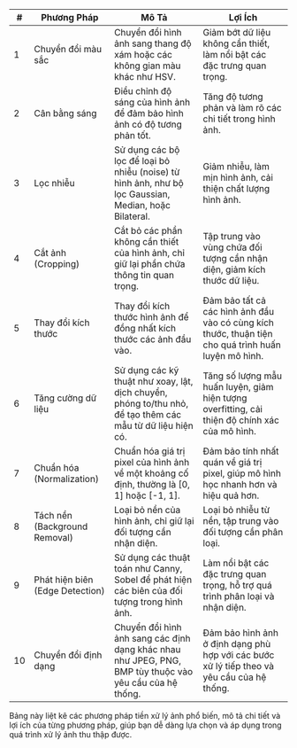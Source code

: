 
| #   | Phương Pháp                  | Mô Tả                                                                                                      | Lợi Ích                                                                                                    |
|-----|------------------------------|------------------------------------------------------------------------------------------------------------|------------------------------------------------------------------------------------------------------------|
| 1   | Chuyển đổi màu sắc           | Chuyển đổi hình ảnh sang thang độ xám hoặc các không gian màu khác như HSV.                                 | Giảm bớt dữ liệu không cần thiết, làm nổi bật các đặc trưng quan trọng.                                    |
| 2   | Cân bằng sáng                | Điều chỉnh độ sáng của hình ảnh để đảm bảo hình ảnh có độ tương phản tốt.                                   | Tăng độ tương phản và làm rõ các chi tiết trong hình ảnh.                                                  |
| 3   | Lọc nhiễu                    | Sử dụng các bộ lọc để loại bỏ nhiễu (noise) từ hình ảnh, như bộ lọc Gaussian, Median, hoặc Bilateral.       | Giảm nhiễu, làm mịn hình ảnh, cải thiện chất lượng hình ảnh.                                               |
| 4   | Cắt ảnh (Cropping)           | Cắt bỏ các phần không cần thiết của hình ảnh, chỉ giữ lại phần chứa thông tin quan trọng.                   | Tập trung vào vùng chứa đối tượng cần nhận diện, giảm kích thước dữ liệu.                                  |
| 5   | Thay đổi kích thước          | Thay đổi kích thước hình ảnh để đồng nhất kích thước các ảnh đầu vào.                                        | Đảm bảo tất cả các hình ảnh đầu vào có cùng kích thước, thuận tiện cho quá trình huấn luyện mô hình.      |
| 6   | Tăng cường dữ liệu           | Sử dụng các kỹ thuật như xoay, lật, dịch chuyển, phóng to/thu nhỏ, để tạo thêm các mẫu từ dữ liệu hiện có. | Tăng số lượng mẫu huấn luyện, giảm hiện tượng overfitting, cải thiện độ chính xác của mô hình.            |
| 7   | Chuẩn hóa (Normalization)    | Chuẩn hóa giá trị pixel của hình ảnh về một khoảng cố định, thường là [0, 1] hoặc [-1, 1].                   | Đảm bảo tính nhất quán về giá trị pixel, giúp mô hình học nhanh hơn và hiệu quả hơn.                       |
| 8   | Tách nền (Background Removal)| Loại bỏ nền của hình ảnh, chỉ giữ lại đối tượng cần nhận diện.                                              | Loại bỏ nhiễu từ nền, tập trung vào đối tượng cần phân loại.                                                |
| 9   | Phát hiện biên (Edge Detection) | Sử dụng các thuật toán như Canny, Sobel để phát hiện các biên của đối tượng trong hình ảnh.                  | Làm nổi bật các đặc trưng quan trọng, hỗ trợ quá trình phân loại và nhận diện.                              |
| 10  | Chuyển đổi định dạng         | Chuyển đổi hình ảnh sang các định dạng khác nhau như JPEG, PNG, BMP tùy thuộc vào yêu cầu của hệ thống.     | Đảm bảo hình ảnh ở định dạng phù hợp với các bước xử lý tiếp theo và yêu cầu của hệ thống.                 |

Bảng này liệt kê các phương pháp tiền xử lý ảnh phổ biến, mô tả chi tiết và lợi ích của từng phương pháp, giúp bạn dễ dàng lựa chọn và áp dụng trong quá trình xử lý ảnh thu thập được.